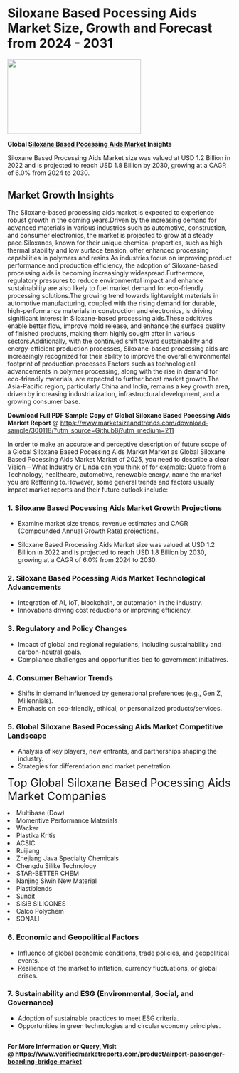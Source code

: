 <H1>Siloxane Based Pocessing Aids Market Size, Growth and Forecast from 2024 - 2031</H1><img class="aligncenter size-medium wp-image-584254" src="https://thirdeyenews.in/wp-content/uploads/2024/09/Global-Market-Research-300x168.jpeg" alt="" width="300" height="168" /><p><strong>Global&nbsp;<a href="https://www.marketsizeandtrends.com/download-sample/300118/?utm_source=Github8j?utm_medium=211">Siloxane Based Pocessing Aids Market</a> Insights</strong></p><p>Siloxane Based Processing Aids Market size was valued at USD 1.2 Billion in 2022 and is projected to reach USD 1.8 Billion by 2030, growing at a CAGR of 6.0% from 2024 to 2030.</p><p><h2>Market Growth Insights</h2> The Siloxane-based processing aids market is expected to experience robust growth in the coming years.Driven by the increasing demand for advanced materials in various industries such as automotive, construction, and consumer electronics, the market is projected to grow at a steady pace.Siloxanes, known for their unique chemical properties, such as high thermal stability and low surface tension, offer enhanced processing capabilities in polymers and resins.As industries focus on improving product performance and production efficiency, the adoption of Siloxane-based processing aids is becoming increasingly widespread.Furthermore, regulatory pressures to reduce environmental impact and enhance sustainability are also likely to fuel market demand for eco-friendly processing solutions.The growing trend towards lightweight materials in automotive manufacturing, coupled with the rising demand for durable, high-performance materials in construction and electronics, is driving significant interest in Siloxane-based processing aids.These additives enable better flow, improve mold release, and enhance the surface quality of finished products, making them highly sought after in various sectors.Additionally, with the continued shift toward sustainability and energy-efficient production processes, Siloxane-based processing aids are increasingly recognized for their ability to improve the overall environmental footprint of production processes.Factors such as technological advancements in polymer processing, along with the rise in demand for eco-friendly materials, are expected to further boost market growth.The Asia-Pacific region, particularly China and India, remains a key growth area, driven by increasing industrialization, infrastructural development, and a growing consumer base.<p><span class=""><strong>Download Full PDF Sample Copy of Global Siloxane Based Pocessing Aids Market Report</strong> @ <a href="https://www.marketsizeandtrends.com/download-sample/300118/?utm_source=Github8j?utm_medium=211" target="_blank">https://www.marketsizeandtrends.com/download-sample/300118/?utm_source=Github8j?utm_medium=211</a></span></p><p>In order to make an accurate and perceptive description of future scope of a Global&nbsp;Siloxane Based Pocessing Aids Market Market as Global&nbsp;Siloxane Based Pocessing Aids Market Market of 2025, you need to describe a clear Vision &ndash; What Industry or Linda can you think of for example: Quote from a Technology, healthcare, automotive, renewable energy, name the market you are Reffering to.However, some general trends and factors usually impact market reports and their future outlook include:</p><h3>1.&nbsp;<strong>Siloxane Based Pocessing Aids Market Growth Projections</strong></h3><ul><li>Examine market size trends, revenue estimates and CAGR (Compounded Annual Growth Rate) projections.</li><li><p>Siloxane Based Processing Aids Market size was valued at USD 1.2 Billion in 2022 and is projected to reach USD 1.8 Billion by 2030, growing at a CAGR of 6.0% from 2024 to 2030.</p></li></ul><h3>2.&nbsp;<strong>Siloxane Based Pocessing Aids Market Technological Advancements</strong></h3><ul><li>Integration of AI, IoT, blockchain, or automation in the industry.</li><li>Innovations driving cost reductions or improving efficiency.</li></ul><h3>3.&nbsp;<strong>Regulatory and Policy Changes</strong></h3><ul><li>Impact of global and regional regulations, including sustainability and carbon-neutral goals.</li><li>Compliance challenges and opportunities tied to government initiatives.</li></ul><h3>4.&nbsp;<strong>Consumer Behavior Trends</strong></h3><ul><li>Shifts in demand influenced by generational preferences (e.g., Gen Z, Millennials).</li><li>Emphasis on eco-friendly, ethical, or personalized products/services.</li></ul><h3>5.&nbsp;<strong>Global Siloxane Based Pocessing Aids Market Competitive Landscape</strong></h3><ul><li>Analysis of key players, new entrants, and partnerships shaping the industry.</li><li>Strategies for differentiation and market penetration.</li></ul><p data-pm-slice="1 1 []"><span style="color: inherit; font-family: inherit; font-size: 25px;">Top Global Siloxane Based Pocessing Aids Market Companies</span></p><div class="" data-test-id=""><p><li>Multibase (Dow)</li><li> Momentive Performance Materials</li><li> Wacker</li><li> Plastika Kritis</li><li> ACSIC</li><li> Ruijiang</li><li> Zhejiang Java Specialty Chemicals</li><li> Chengdu Silike Technology</li><li> STAR-BETTER CHEM</li><li> Nanjing Siwin New Material</li><li> Plastiblends</li><li> Sunoit</li><li> SiSiB SILICONES</li><li> Calco Polychem</li><li> SONALI</li></p></div><h3>6.&nbsp;<strong>Economic and Geopolitical Factors</strong></h3><ul><li>Influence of global economic conditions, trade policies, and geopolitical events.</li><li>Resilience of the market to inflation, currency fluctuations, or global crises.</li></ul><h3>7.&nbsp;<strong>Sustainability and ESG (Environmental, Social, and Governance)</strong></h3><ul><li>Adoption of sustainable practices to meet ESG criteria.</li><li>Opportunities in green technologies and circular economy principles.</li></ul><h2><strong style="font-size: 14px;">For More Information or Query, Visit @&nbsp;</strong><a style="background-color: #ffffff; font-size: 14px;" href="https://www.marketsizeandtrends.com/report/siloxane-based-pocessing-aids-market/" target="_blank">https://www.verifiedmarketreports.com/product/airport-passenger-boarding-bridge-market</a></h2>